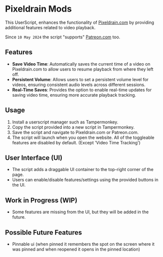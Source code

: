 # Pixeldrain Mods

This UserScript, enhances the functionality of [Pixeldrain.com](https://pixeldrain.com) by providing additional features related to video playback.

Since `10 May 2024` the script "supports" [Patreon.com](https://www.patreon.com) too.

## Features

- **Save Video Time**: Automatically saves the current time of a video on Pixeldrain.com to allow users to resume playback from where they left off.
- **Persistent Volume**: Allows users to set a persistent volume level for videos, ensuring consistent audio levels across different sessions.
- **Real-Time Saves**: Provides the option to enable real-time updates for saving video time, ensuring more accurate playback tracking.

## Usage

1. Install a userscript manager such as Tampermonkey.
2. Copy the script provided into a new script in Tampermonkey.
3. Save the script and navigate to Pixeldrain.com or Patreon.com.
4. The script will launch when you open the website. All of the toggleable features are disabled by default. (Except 'Video Time Tracking')

## User Interface (UI)

- The script adds a draggable UI container to the top-right corner of the page.
- Users can enable/disable features/settings using the provided buttons in the UI.

## Work in Progress (WIP)

- Some features are missing from the UI, but they will be added in the future.

## Possible Future Features

- Pinnable ui (when pinned it remembers the spot on the screen where it was pinned and when reopened it opens in the pinned location)
